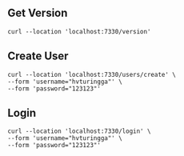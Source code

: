 
## Get Version
```shell
curl --location 'localhost:7330/version'
```

## Create User
```shell
curl --location 'localhost:7330/users/create' \
--form 'username="hvturingga"' \
--form 'password="123123"'
```

## Login
```shell
curl --location 'localhost:7330/login' \
--form 'username="hvturingga"' \
--form 'password="123123"'
```


